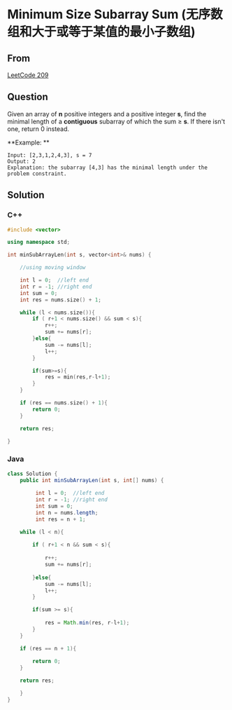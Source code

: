 # Minimum Size Subarray Sum (无序数组和大于或等于某值的最小子数组)



## From

[LeetCode 209](https://leetcode.com/problems/minimum-size-subarray-sum/description/)



## Question

Given an array of **n** positive integers and a positive integer **s**, find the minimal length of a **contiguous** subarray of which the sum ≥ **s**. If there isn't one, return 0 instead.

**Example: **

```
Input: [2,3,1,2,4,3], s = 7
Output: 2
Explanation: the subarray [4,3] has the minimal length under the problem constraint.
```



## Solution  

### C++

```c++
#include <vector>

using namespace std;

int minSubArrayLen(int s, vector<int>& nums) {

    //using moving window

    int l = 0;  //left end
    int r = -1; //right end
    int sum = 0;
    int res = nums.size() + 1;

    while (l < nums.size()){
        if ( r+1 < nums.size() && sum < s){
            r++;
            sum += nums[r];
        }else{
            sum -= nums[l];
            l++;
        }

        if(sum>=s){
            res = min(res,r-l+1);
        }
    }

    if (res == nums.size() + 1){
        return 0;
    }

    return res;

}
```


### Java

```java
class Solution {
    public int minSubArrayLen(int s, int[] nums) {
        
         int l = 0;  //left end
         int r = -1; //right end
         int sum = 0;
         int n = nums.length;
         int res = n + 1;

    while (l < n){
        
        if ( r+1 < n && sum < s){
            
            r++;
            sum += nums[r];
            
        }else{
            sum -= nums[l];
            l++;
        }

        if(sum >= s){
            
            res = Math.min(res, r-l+1);
        }
    }

    if (res == n + 1){
        
        return 0;
    }

    return res;

    }
}

```


